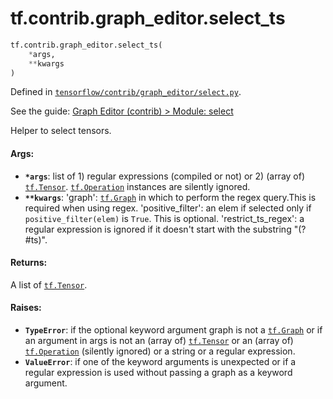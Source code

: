 <div itemscope itemtype="http://developers.google.com/ReferenceObject">
<meta itemprop="name" content="tf.contrib.graph_editor.select_ts" />
<meta itemprop="path" content="Stable" />
</div>

# tf.contrib.graph_editor.select_ts

``` python
tf.contrib.graph_editor.select_ts(
    *args,
    **kwargs
)
```



Defined in [`tensorflow/contrib/graph_editor/select.py`](https://www.tensorflow.org/code/tensorflow/contrib/graph_editor/select.py).

See the guide: [Graph Editor (contrib) > Module: select](../../../../../api_guides/python/contrib.graph_editor.md#Module_select)

Helper to select tensors.

#### Args:

* <b>`*args`</b>: list of 1) regular expressions (compiled or not) or 2) (array of)
    <a href="../../../tf/Tensor.md"><code>tf.Tensor</code></a>. <a href="../../../tf/Operation.md"><code>tf.Operation</code></a> instances are silently ignored.
* <b>`**kwargs`</b>: 'graph': <a href="../../../tf/Graph.md"><code>tf.Graph</code></a> in which to perform the regex query.This is
    required when using regex.
    'positive_filter': an elem if selected only if `positive_filter(elem)` is
      `True`. This is optional.
    'restrict_ts_regex': a regular expression is ignored if it doesn't start
      with the substring "(?#ts)".

#### Returns:

A list of <a href="../../../tf/Tensor.md"><code>tf.Tensor</code></a>.

#### Raises:

* <b>`TypeError`</b>: if the optional keyword argument graph is not a <a href="../../../tf/Graph.md"><code>tf.Graph</code></a>
    or if an argument in args is not an (array of) <a href="../../../tf/Tensor.md"><code>tf.Tensor</code></a>
    or an (array of) <a href="../../../tf/Operation.md"><code>tf.Operation</code></a> (silently ignored) or a string
    or a regular expression.
* <b>`ValueError`</b>: if one of the keyword arguments is unexpected or if a regular
    expression is used without passing a graph as a keyword argument.